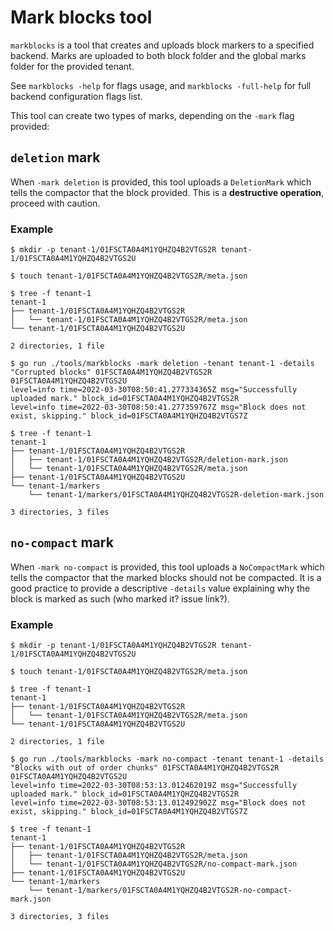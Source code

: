 # Mark blocks tool

`markblocks` is a tool that creates and uploads block markers to a specified backend.
Marks are uploaded to both block folder and the global marks folder for the provided tenant.

See `markblocks -help` for flags usage, and `markblocks -full-help` for full backend configuration flags list.

This tool can create two types of marks, depending on the `-mark` flag provided:

## `deletion` mark

When `-mark deletion` is provided, this tool uploads a `DeletionMark` which tells the compactor that the block provided. 
This is a **destructive operation**, proceed with caution.

### Example

```
$ mkdir -p tenant-1/01FSCTA0A4M1YQHZQ4B2VTGS2R tenant-1/01FSCTA0A4M1YQHZQ4B2VTGS2U

$ touch tenant-1/01FSCTA0A4M1YQHZQ4B2VTGS2R/meta.json

$ tree -f tenant-1
tenant-1
├── tenant-1/01FSCTA0A4M1YQHZQ4B2VTGS2R
│   └── tenant-1/01FSCTA0A4M1YQHZQ4B2VTGS2R/meta.json
└── tenant-1/01FSCTA0A4M1YQHZQ4B2VTGS2U

2 directories, 1 file

$ go run ./tools/markblocks -mark deletion -tenant tenant-1 -details "Corrupted blocks" 01FSCTA0A4M1YQHZQ4B2VTGS2R 01FSCTA0A4M1YQHZQ4B2VTGS2U
level=info time=2022-03-30T08:50:41.277334365Z msg="Successfully uploaded mark." block_id=01FSCTA0A4M1YQHZQ4B2VTGS2R
level=info time=2022-03-30T08:50:41.277359767Z msg="Block does not exist, skipping." block_id=01FSCTA0A4M1YQHZQ4B2VTGS7Z

$ tree -f tenant-1
tenant-1
├── tenant-1/01FSCTA0A4M1YQHZQ4B2VTGS2R
│   ├── tenant-1/01FSCTA0A4M1YQHZQ4B2VTGS2R/deletion-mark.json
│   └── tenant-1/01FSCTA0A4M1YQHZQ4B2VTGS2R/meta.json
├── tenant-1/01FSCTA0A4M1YQHZQ4B2VTGS2U
└── tenant-1/markers
    └── tenant-1/markers/01FSCTA0A4M1YQHZQ4B2VTGS2R-deletion-mark.json

3 directories, 3 files
```

## `no-compact` mark

When `-mark no-compact` is provided, this tool uploads a `NoCompactMark` which tells the compactor that the marked blocks should not be compacted.
It is a good practice to provide a descriptive `-details` value explaining why the block is marked as such (who marked it? issue link?).

### Example

```
$ mkdir -p tenant-1/01FSCTA0A4M1YQHZQ4B2VTGS2R tenant-1/01FSCTA0A4M1YQHZQ4B2VTGS2U

$ touch tenant-1/01FSCTA0A4M1YQHZQ4B2VTGS2R/meta.json

$ tree -f tenant-1
tenant-1
├── tenant-1/01FSCTA0A4M1YQHZQ4B2VTGS2R
│   └── tenant-1/01FSCTA0A4M1YQHZQ4B2VTGS2R/meta.json
└── tenant-1/01FSCTA0A4M1YQHZQ4B2VTGS2U

2 directories, 1 file

$ go run ./tools/markblocks -mark no-compact -tenant tenant-1 -details "Blocks with out of order chunks" 01FSCTA0A4M1YQHZQ4B2VTGS2R 01FSCTA0A4M1YQHZQ4B2VTGS2U
level=info time=2022-03-30T08:53:13.012462019Z msg="Successfully uploaded mark." block_id=01FSCTA0A4M1YQHZQ4B2VTGS2R
level=info time=2022-03-30T08:53:13.012492902Z msg="Block does not exist, skipping." block_id=01FSCTA0A4M1YQHZQ4B2VTGS7Z

$ tree -f tenant-1
tenant-1
├── tenant-1/01FSCTA0A4M1YQHZQ4B2VTGS2R
│   ├── tenant-1/01FSCTA0A4M1YQHZQ4B2VTGS2R/meta.json
│   └── tenant-1/01FSCTA0A4M1YQHZQ4B2VTGS2R/no-compact-mark.json
├── tenant-1/01FSCTA0A4M1YQHZQ4B2VTGS2U
└── tenant-1/markers
    └── tenant-1/markers/01FSCTA0A4M1YQHZQ4B2VTGS2R-no-compact-mark.json

3 directories, 3 files
```